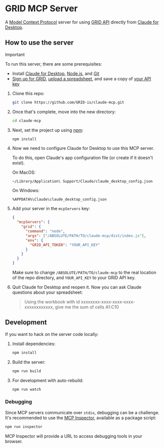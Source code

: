 # GRID MCP Server

A [Model Context Protocol](https://modelcontextprotocol.io/introduction) server for using [GRID API](https://grid.is/spreadsheet-api) directly from [Claude for Desktop](https://claude.ai/download).

## How to use the server

> [!IMPORTANT]
> To run this server, there are some prerequisites:
>
> - Install [Claude for Desktop](https://claude.ai/download), [Node.js](https://nodejs.org/en/download/), and [Git](https://git-scm.com/book/en/v2/Getting-Started-Installing-Git)
> - [Sign up for GRID](https://app.grid.is/), [upload a spreadsheet](https://app.grid.is/new), and save a copy of [your API key](https://app.grid.is/account/api-key)

1. Clone this repo:

   ```sh
   git clone https://github.com/GRID-is/claude-mcp.git
   ```

2. Once that's complete, move into the new directory:

   ```sh
   cd claude-mcp
   ```

3. Next, set the project up using [npm](https://docs.npmjs.com/cli/v11/commands/npm):

   ```sh
   npm install
   ```

4. Now we need to configure Claude for Desktop to use this MCP server.

   To do this, open Claude's app configuration file (or create if it doesn't exist).

   On MacOS:

   ```
   ~/Library/Application\ Support/Claude/claude_desktop_config.json
   ```

   On Windows:

   ```
   %APPDATA%\Claude\claude_desktop_config.json
   ```

5. Add your server in the `mcpServers` key:

   ```json
   {
     "mcpServers": {
       "grid": {
         "command": "node",
         "args": ["/ABSOLUTE/PATH/TO/claude-mcp/dist/index.js"],
         "env": {
           "GRID_API_TOKEN": "YOUR_API_KEY"
         }
       }
     }
   }
   ```

   Make sure to change `/ABSOLUTE/PATH/TO/claude-mcp` to the real location of the repo directory, and `YOUR_API_KEY` to your GRID API key.

6. Quit Claude for Desktop and reopen it. Now you can ask Claude questions about your spreadsheet:

   > Using the workbook with id xxxxxxxx-xxxx-xxxx-xxxx-xxxxxxxxxxxx, give me the sum of cells A1:C10

## Development

If you want to hack on the server code locally:

1. Install dependencies:

   ```bash
   npm install
   ```

2. Build the server:

   ```bash
   npm run build
   ```

3. For development with auto-rebuild:

   ```bash
   npm run watch
   ```

### Debugging

Since MCP servers communicate over `stdio`, debugging can be a challenge. It's recommended to use the [MCP Inspector](https://github.com/modelcontextprotocol/inspector), available as a package script:

```bash
npm run inspector
```

MCP Inspector will provide a URL to access debugging tools in your browser.
